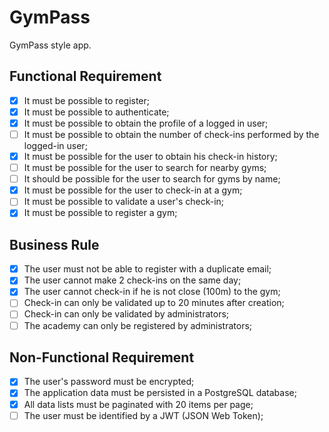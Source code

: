 # GymPass

GymPass style app.

## Functional Requirement

- [x] It must be possible to register;
- [x] It must be possible to authenticate;
- [x] It must be possible to obtain the profile of a logged in user;
- [ ] It must be possible to obtain the number of check-ins performed by the logged-in user;
- [x] It must be possible for the user to obtain his check-in history;
- [ ] It must be possible for the user to search for nearby gyms;
- [ ] It should be possible for the user to search for gyms by name;
- [x] It must be possible for the user to check-in at a gym;
- [ ] It must be possible to validate a user's check-in;
- [x] It must be possible to register a gym;

## Business Rule

- [x] The user must not be able to register with a duplicate email;
- [x] The user cannot make 2 check-ins on the same day;
- [x] The user cannot check-in if he is not close (100m) to the gym;
- [ ] Check-in can only be validated up to 20 minutes after creation;
- [ ] Check-in can only be validated by administrators;
- [ ] The academy can only be registered by administrators;

## Non-Functional Requirement

- [x] The user's password must be encrypted;
- [x] The application data must be persisted in a PostgreSQL database;
- [x] All data lists must be paginated with 20 items per page;
- [ ] The user must be identified by a JWT (JSON Web Token);
